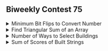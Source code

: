 ## Biweekly Contest 75
<details><summary>Minimum Bit Flips to Convert Number</summary>
  
    Problem Statement:
    A bit flip of a number x is choosing a bit in the binary representation of x and flipping it from either 0 to 1 or 1 to 0.
```java
class Solution {
    public int minBitFlips(int start, int goal) {
        int c=0;
        start=start^goal;
        while(start>0){
            if((start & 1)==1) c++;
            start=start>>1;
        }
        return c;
    }
}
```



</details>
<details><summary>Find Triangular Sum of an Array</summary>
  
    Problem Statement:
    You are given a 0-indexed integer array nums, where nums[i] is a digit between 0 and 9 (inclusive).

    The triangular sum of nums is the value of the only element present in nums after the following process terminates:

    Let nums comprise of n elements. If n == 1, end the process. Otherwise, create a new 0-indexed integer array newNums of length n - 1.
    For each index i, where 0 <= i < n - 1, assign the value of newNums[i] as (nums[i] + nums[i+1]) % 10, where % denotes modulo operator.
    Replace the array nums with newNums.
    Repeat the entire process starting from step 1.
    Return the triangular sum of nums.
```java
class Solution {
    public int triangularSum(int[] nums) {
        int n=nums.length;
        while(n>0){
            for(int i=0;i<n-1;i++) nums[i]=(nums[i]+nums[i+1])%10;
            n--;
        }
        return nums[0];
    }
}
```
</details>
<details><summary>Number of Ways to Select Buildings</summary>

    Problem Statement:
    You are given a 0-indexed binary string s which represents the types of buildings along a street where:

    s[i] = '0' denotes that the ith building is an office and
    s[i] = '1' denotes that the ith building is a restaurant.
    As a city official, you would like to select 3 buildings for random inspection. 
    However, to ensure variety, no two consecutive buildings out of the selected buildings can be of the same type.
```java
class Solution {
    public long numberOfWays(String s) {
        int n=s.length();
        int[] one=new int[n];
        int[] zero=new int[n];
        if(s.charAt(0)=='0') zero[0]=1;
        else one[0]=1;
        long ans=0;
        for(int i=1;i<n;i++){
            if(s.charAt(i)=='0') {
                zero[i]=1+zero[i-1];
                one[i]=one[i-1];
            }
            else{
                zero[i]=zero[i-1];
                one[i]=1+one[i-1];
            }
        }
        for(int i=1;i<n;i++){
            if(s.charAt(i)=='0'){
                int b=one[i-1];
                int a=one[n-1]-one[i];
                ans+=b*a;
            }
            else{
                int b=zero[i-1];
                int a=zero[n-1]-zero[i];
                ans+=a*b;
            }
        }
        return ans;
    }
}
```
</details>
<details><summary>Sum of Scores of Built Strings</summary>
  
    Problem Statement:
    You are building a string s of length n one character at a time, prepending each new character to the front of the string. 
    The strings are labeled from 1 to n, where the string with length i is labeled si.

    For example, for s = "abaca", s1 == "a", s2 == "ca", s3 == "aca", etc.
    The score of si is the length of the longest common prefix between si and sn (Note that s == sn).

    Given the final string s, return the sum of the score of every si.
```java
  // Not optimized gives TLE 
class Solution {
    public long sumScores(String s) {
        long ans=0;
        int n=s.length();
		    int i=1;
		    while(i<n){
		    int j=i;
		    int k=0;
		    while(j<n && s.charAt(k)==s.charAt(j)){
		        k++;
		        j++;
		    }
            ans+=k;
		    i++;
		}
        return ans+n;
    }
}
```
  
</details>
